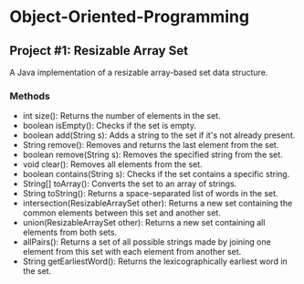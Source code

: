 # Object-Oriented-Programming

## Project #1: Resizable Array Set
A Java implementation of a resizable array-based set data structure.

### Methods
- int size(): Returns the number of elements in the set.
- boolean isEmpty(): Checks if the set is empty.
- boolean add(String s): Adds a string to the set if it's not already present.
- String remove(): Removes and returns the last element from the set.
- boolean remove(String s): Removes the specified string from the set.
- void clear(): Removes all elements from the set.
- boolean contains(String s): Checks if the set contains a specific string.
- String[] toArray(): Converts the set to an array of strings.
- String toString(): Returns a space-separated list of words in the set.
- intersection(ResizableArraySet other): Returns a new set containing the common elements between this set and another set.
- union(ResizableArraySet other): Returns a new set containing all elements from both sets.
- allPairs(): Returns a set of all possible strings made by joining one element from this set with each element from another set.
- String getEarliestWord(): Returns the lexicographically earliest word in the set.
